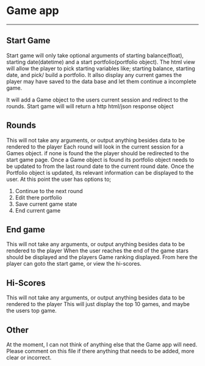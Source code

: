 # Game app
---
## Start Game
Start game will only take optional arguments of starting balance(float), starting date(datetime) and a start portfolio(portfolio object).
The html view will allow the player to pick starting variables like; starting balance, starting date, and pick/ build a portfolio.
It allso display any current games the player may have saved to the data base and let them continue a incomplete game.


It will add a Game object to the users current session and redirect to the rounds. 
Start game will will return a http html/json response object 

## Rounds
This will not take any arguments, or output anything besides data to be rendered to the player
Each round will look in the current session for a Games object. if none is found the the player should be redirected to the start game page.
Once a Game object is found its portfolio object needs to be updated to from the last round date to the current round date.
Once the Portfolio object is updated, its relevant information can be displayed to the user.
At this point the user has options to;

1. Continue to the next round
2. Edit there portfolio
3. Save current game state
4. End current game

## End game
This will not take any arguments, or output anything besides data to be rendered to the player
When the user reaches the end of the game stars should be displayed and the players Game ranking displayed.
From here the player can goto the start game, or view the hi-scores.

## Hi-Scores
This will not take any arguments, or output anything besides data to be rendered to the player
This will just display the top 10 games, and maybe the users top game.

## Other
At the moment, I can not think of anything else that the Game app will need.
Please comment on this file if there anything that needs to be added, more clear or incorrect.
